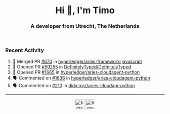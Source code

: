 <h1 align="center">Hi 👋, I'm Timo</h1>
<h3 align="center">A developer from Utrecht, The Netherlands</h3>
<br/>
<!-- https://github.com/rahuldkjain/github-profile-readme-generator --!>

<!--  <p align="left"><img src="https://github-readme-stats.vercel.app/api?username=timoglastra&show_icons=true&count_private=true&" alt="timoglastra" /></p> --!>

<!--
Github language stats
<p align="left"><img src="https://github-readme-stats.vercel.app/api/top-langs/?username=timoglastra&layout=compact" alt="timoglastra" /><p>
-->

<!-- Codestats language stats -->
<!-- <p align="left"><img src="https://codestats-readme.vercel.app/api/top-langs/?username=timoglastra&layout=compact&language_count=12" alt="timoglastra" /><p>    --!>
  
<h3>Recent Activity</h3>

<!--START_SECTION:activity-->
1. 🎉 Merged PR [#670](https://github.com/hyperledger/aries-framework-javascript/pull/670) in [hyperledger/aries-framework-javascript](https://github.com/hyperledger/aries-framework-javascript)
2. 💪 Opened PR [#59255](https://github.com/DefinitelyTyped/DefinitelyTyped/pull/59255) in [DefinitelyTyped/DefinitelyTyped](https://github.com/DefinitelyTyped/DefinitelyTyped)
3. 💪 Opened PR [#1665](https://github.com/hyperledger/aries-cloudagent-python/pull/1665) in [hyperledger/aries-cloudagent-python](https://github.com/hyperledger/aries-cloudagent-python)
4. 🗣 Commented on [#1636](https://github.com/hyperledger/aries-cloudagent-python/issues/1636) in [hyperledger/aries-cloudagent-python](https://github.com/hyperledger/aries-cloudagent-python)
5. 🗣 Commented on [#210](https://github.com/didx-xyz/aries-cloudapi-python/issues/210) in [didx-xyz/aries-cloudapi-python](https://github.com/didx-xyz/aries-cloudapi-python)
<!--END_SECTION:activity-->

---

<p align="center">
<a href="https://twitter.com/timoglastra" target="blank"><img align="center" src="https://cdn.jsdelivr.net/npm/simple-icons@3.0.1/icons/twitter.svg" alt="timoglastra" height="30" width="30" /></a>
<a href="https://linkedin.com/in/timoglastra" target="blank"><img align="center" src="https://cdn.jsdelivr.net/npm/simple-icons@3.0.1/icons/linkedin.svg" alt="timoglastra" height="30" width="30" /></a>
</p>



